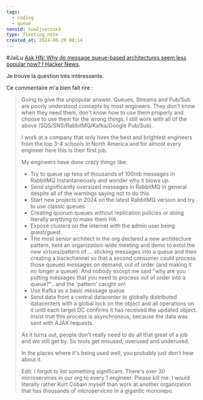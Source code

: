 ```yaml
---
tags:
  - coding
  - queue
nanoid: ouw2jvecuux3
type: fleeting_note
created_at: 2024-06-20 00:14
---
```

#JaiLu [Ask HN: Why do message queue-based architectures seem less popular now? | Hacker News](https://news.ycombinator.com/item?id=40723302).

Je trouve la question très intéressante.

Ce commentaire m'a bien fait rire :

> Going to give the unpopular answer. Queues, Streams and Pub/Sub are poorly understood concepts by most engineers. They don't know when they need them, don't know how to use them properly and choose to use them for the wrong things. I still work with all of the above (SQS/SNS/RabbitMQ/Kafka/Google Pub/Sub).
> 
> I work at a company that only hires the best and brightest engineers from the top 3-4 schools in North America and for almost every engineer here this is their first job.
> 
> My engineers have done crazy things like:
> 
> - Try to queue up tens of thousands of 100mb messages in RabbitMQ instantaneously and wonder why it blows up.
> - Send significantly oversized messages in RabbitMQ in general despite all of the warnings saying not to do this
> - Start new projects in 2024 on the latest RabbitMQ version and try to use classic queues
> - Creating quorum queues without replication policies or doing literally anything to make them HA.
> - Expose clusters on the internet with the admin user being guest/guest.
> - The most senior architect in the org declared a new architecture pattern, held an organization-wide meeting and demo to extol the new virtues/pattern of ... sticking messages into a queue and then creating a backchannel so that a second consumer could process those queued messages on demand, out of order (and making it no longer a queue). And nobody except me said "why are you putting messages that you need to process out of order into a queue?"...and the 'pattern' caught on!
> - Use Kafka as a basic message queue
> - Send data from a central datacenter to globally distributed datacenters with a global lock on the object and all operations on it until each target DC confirms it has received the updated object. Insist that this process is asynchronous, because the data was sent with AJAX requests.
> 
> As it turns out, people don't really need to do all that great of a job and we still get by. So tools get misused, overused and underused.
> 
> In the places where it's being used well, you probably just don't hear about it.
> 
> Edit: I forgot to list something significant. There's over 30 microservices in our org to every 1 engineer. Please kill me. I would literally rather Kurt Cobain myself than work at another organization that has thousands of microservices in a gigantic monorepo.
